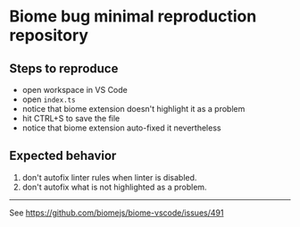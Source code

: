 # Biome bug minimal reproduction repository

## Steps to reproduce

- open workspace in VS Code
- open `index.ts`
- notice that biome extension doesn't highlight it as a problem
- hit CTRL+S to save the file
- notice that biome extension auto-fixed it nevertheless

## Expected behavior

1. don't autofix linter rules when linter is disabled.
2. don't autofix what is not highlighted as a problem.


***

See https://github.com/biomejs/biome-vscode/issues/491